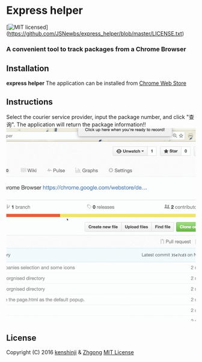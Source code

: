 # Express helper

[![MIT licensed](https://img.shields.io/badge/license-MIT-blue.svg)]
(https://github.com/JSNewbs/express_helper/blob/master/LICENSE.txt)

### A convenient tool to track packages from a Chrome Browser

## Installation

**express helper** The application can be installed from [Chrome Web Store](https://chrome.google.com/webstore/detail/express-helper/mlikhhcddekiepmagohoklonboibillj)

## Instructions

Select the courier service provider, input the package number, and click "查询". The application will return the package information!!
![](img/express_helper_use.gif)

## License

Copyright (C) 2016 [kenshinji](https://github.com/kenshinji) & [Zhgong](https://github.com/Zhgong) [MIT License](./LICENSE.txt)
